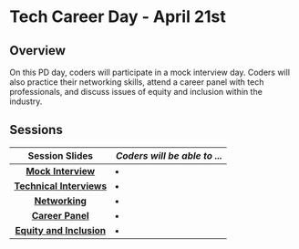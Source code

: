 # Tech Career Day - April 21st 

## Overview
On this PD day, coders will participate in a mock interview day. Coders will also practice their networking skills, attend a career panel with tech professionals, and discuss issues of equity and inclusion within the industry.

## Sessions 
|Session Slides|*Coders will be able to ...*|
|:-------:|:-------|
|[**Mock Interview**]()|<li> </li>|
|[**Technical Interviews**]() |<li></li>|
|[**Networking**]() |<li></li>|
|[**Career Panel**]() |<li></li>|
|[**Equity and Inclusion**]() |<li></li>|
